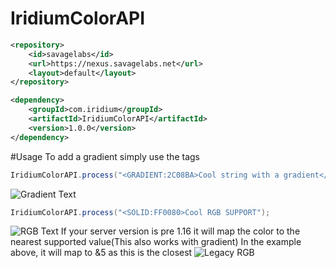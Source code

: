 # IridiumColorAPI

```xml
<repository>
    <id>savagelabs</id>
    <url>https://nexus.savagelabs.net</url>
    <layout>default</layout>
</repository>
```
```xml
<dependency>
    <groupId>com.iridium</groupId>
    <artifactId>IridiumColorAPI</artifactId>
    <version>1.0.0</version>
</dependency>
```

#Usage
To add a gradient simply use the <GRADIENT> tags
```java
IridiumColorAPI.process("<GRADIENT:2C08BA>Cool string with a gradient</GRADIENT:028A97>");
```
![Gradient Text](https://i.imgur.com/M1l5OM9.png)
```java
IridiumColorAPI.process("<SOLID:FF0080>Cool RGB SUPPORT");
```
![RGB Text](https://i.imgur.com/IudqIpb.png)
If your server version is pre 1.16 it will map the color to the nearest supported value(This also works with gradient)
In the example above, it will map to &5 as this is the closest
![Legacy RGB](https://i.imgur.com/8RMmCAX.png)
